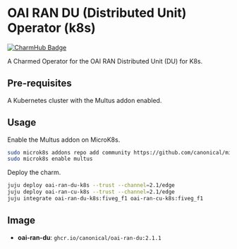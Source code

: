 # OAI RAN DU (Distributed Unit) Operator (k8s)
[![CharmHub Badge](https://charmhub.io/oai-ran-du-k8s/badge.svg)](https://charmhub.io/oai-ran-du-k8s)

A Charmed Operator for the OAI RAN Distributed Unit (DU) for K8s.

## Pre-requisites

A Kubernetes cluster with the Multus addon enabled.

## Usage

Enable the Multus addon on MicroK8s.

```bash
sudo microk8s addons repo add community https://github.com/canonical/microk8s-community-addons --reference feat/strict-fix-multus
sudo microk8s enable multus
```

Deploy the charm.

```bash
juju deploy oai-ran-du-k8s --trust --channel=2.1/edge
juju deploy oai-ran-cu-k8s --trust --channel=2.1/edge
juju integrate oai-ran-du-k8s:fiveg_f1 oai-ran-cu-k8s:fiveg_f1
```

## Image

- **oai-ran-du**: `ghcr.io/canonical/oai-ran-du:2.1.1`
